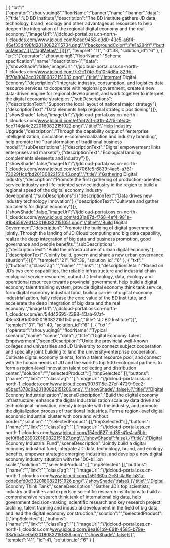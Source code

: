 [
	{
		"txt":"{\"operator\":\"zhouyuqing8\",\"floorName\":\"banner\",\"name\":\"banner\",\"data\":[{\"title\":\"JD BD Institute\",\"description\":\"The BD Institute gathers JD data, technology, brand, ecology and other advantageous resources to help deepen the integration of the regional digital economy and the real economy.\",\"imageUrl\":\"//jdcloud-portal.oss.cn-north-1.jcloudcs.com/www.jcloud.com/6cad9458-d3d0-43e5-a6f4-46ef33d498fd20180822115734.png\",\"backgroundColor\":\"#1a284f\",\"buttonMetas\":[],\"tagMetas\":[]}]}",
		"templet":"11",
		"id":38,
		"solution_id":"6"
	},
	{
		"txt":"{\"operator\":\"zhouyuqing8\",\"floorName\":\"Scheme specification\",\"name\":\"description-1\",\"data\":[{\"showShade\":false,\"imageUrl\":\"//jdcloud-portal.oss.cn-north-1.jcloudcs.com/www.jcloud.com/7e2c174e-9a10-4d8a-829b-8f70a8042cc020180822151032.png\",\"title\":\"Interpret Digital Economy\",\"description\":\"Integrate industry, consumption, and logistics data resource services to cooperate with regional government, create a new data-driven engine for regional development, and work together to interpret the digital economic strategies.\",\"subDescriptions\":[{\"descriptionText\":\"Support the local layout of national major strategy\"},{\"descriptionText\":\"Data elements help regional strategic positioning\"}]},{\"showShade\":false,\"imageUrl\":\"//jdcloud-portal.oss.cn-north-1.jcloudcs.com/www.jcloud.com/e1fc62cf-c31b-47f5-b9d0-5cc714da4c2220180822151022.png\",\"title\":\"Help Industry Upgrade\",\"description\":\"Through the capability output of “enterprise intelligentization, circulation e-commercialization and industry branding”, help promote the “transformation of traditional business model”.\",\"subDescriptions\":[{\"descriptionText\":\"Digital empowerment links enterprises and markets\"},{\"descriptionText\":\"Ecological landing complements elements and industry\"}]},{\"showShade\":false,\"imageUrl\":\"//jdcloud-portal.oss.cn-north-1.jcloudcs.com/www.jcloud.com/cd706fc5-6839-4ae5-a761-73029f1cbfbd20180822151043.png\",\"title\":\"Gathering Digital Industry\",\"description\":\"Promote the first gathering of production-oriented service industry and life-oriented service industry in the region to build a regional speed of the digital economy industry development.\",\"subDescriptions\":[{\"descriptionText\":\"Data drives new industry technology innovation\"},{\"descriptionText\":\"Cultivate and gather top talents for digital economy\"}]},{\"showShade\":false,\"imageUrl\":\"//jdcloud-portal.oss.cn-north-1.jcloudcs.com/www.jcloud.com/ad31a87d-f768-4ef4-981e-81b45562e31420180822151051.png\",\"title\":\"Build Digital Government\",\"description\":\"Promote the building of digital government jointly. Through the landing of JD Cloud computing and big data capability, realize the deep integration of big data and business promotion, good governance and people benefits.\",\"subDescriptions\":[{\"descriptionText\":\"Build the infrastructure of urban digital economy\"},{\"descriptionText\":\"Jointly build, govern and share a new urban governance situation\"}]}]}",
		"templet":"21",
		"id":39,
		"solution_id":"6"
	},
	{
		"txt":"[{\"buttons\":{\"classTag\":\"\",\"name\":\"\",\"link\":\"\"},\"descriptionDetail\":\"Based on JD’s two core capabilities, the reliable infrastructure and industrial chain ecological service resources, output JD technology, data, ecology and operational resources towards provincial government, help build a digital economy talent training system, provide digital economy think tank service, form digital economy industrial fund, build a carrier of digital economy industrialization, fully release the core value of the BD Institute, and accelerate the deep integration of big data and the real economy.\",\"imageUrl\":\"//jdcloud-portal.oss.cn-north-1.jcloudcs.com/en/54d42695-2398-43aa-97af-43cb3b81d00620180822151150.png\",\"title\":\"JD BD Institute\"}]",
		"templet":"31",
		"id":40,
		"solution_id":"6"
	},
	{
		"txt":"{\"operator\":\"zhouyuqing8\",\"floorName\":\"Typical scenario\",\"name\":\"scene\",\"data\":[{\"title\":\"Digital Economy Talent Empowerment\",\"sceneDescription\":\"Unite the provincial well-known colleges and universities and JD University to connect subject cooperation and specialty joint building to land the university-enterprise cooperation. Cultivate digital economy talents, form a talent resource pool, and connect with the human needs of JD and the world's top 500 ecological partners to form a region-level innovation talent collecting and distribution center.\",\"solution\":\"\",\"selectedProduct\":[],\"tmpSelected\":[],\"buttons\":{\"name\":\"\",\"link\":\"\",\"classTag\":\"\"},\"imageUrl\":\"//jdcloud-portal.oss.cn-north-1.jcloudcs.com/www.jcloud.com/9076115e-27ef-4729-9ec2-e5badf378d9a20180822151206.png\",\"showShade\":false},{\"title\":\"Digital Economy Industrialization\",\"sceneDescription\":\"Build the digital economy infrastructure, enhance the digital industrialization scale by data drive and technological innovation, deeply integrate with the industry, and promote the digitalization process of traditional industries. Form a region-level digital economic industrial cluster with core and without border.\",\"solution\":\"\",\"selectedProduct\":[],\"tmpSelected\":[],\"buttons\":{\"name\":\"\",\"link\":\"\",\"classTag\":\"\"},\"imageUrl\":\"//jdcloud-portal.oss.cn-north-1.jcloudcs.com/www.jcloud.com/f54ed627-dd35-41e4-a6bb-eef0f8a5239020180822151827.png\",\"showShade\":false},{\"title\":\"Digital Economy Industrial Fund\",\"sceneDescription\":\"Jointly build a digital economy industrial fund, integrate JD data, technology, brand, and ecology benefits, empower strategic emerging industries, and develop a new digital economy industry situation with the 100-billion scale.\",\"solution\":\"\",\"selectedProduct\":[],\"tmpSelected\":[],\"buttons\":{\"name\":\"\",\"link\":\"\",\"classTag\":\"\"},\"imageUrl\":\"//jdcloud-portal.oss.cn-north-1.jcloudcs.com/www.jcloud.com/1561360a-2c8f-4a6e-b81a-cdde8efd0d3320180822151926.png\",\"showShade\":false},{\"title\":\"Digital Economy Think Tank\",\"sceneDescription\":\"Gather JD’s top scientists, industry authorities and experts in scientific research institutions to build a comprehensive research think tank of international big data, help government decision-making, scientific research and key research project tackling, talent training and industrial development in the field of big data, and lead the digital economy construction.\",\"solution\":\"\",\"selectedProduct\":[],\"tmpSelected\":[],\"buttons\":{\"name\":\"\",\"link\":\"\",\"classTag\":\"\"},\"imageUrl\":\"//jdcloud-portal.oss.cn-north-1.jcloudcs.com/www.jcloud.com/9ea161b9-661f-4585-b79e-33a1da4ce0a920180822151856.png\",\"showShade\":false}]}",
		"templet":"41",
		"id":41,
		"solution_id":"6"
	}
]